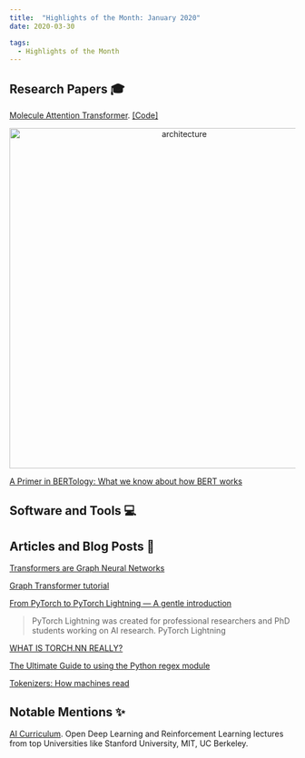 ```yaml
---
title:  "Highlights of the Month: January 2020"
date: 2020-03-30

tags:
  - Highlights of the Month
---
```


## Research Papers 🎓

[Molecule Attention Transformer](https://arxiv.org/abs/2002.08264). [[Code]](https://github.com/gmum/MAT/)
<p align='center'>
<img src="https://github.com/gmum/MAT/blob/master/assets/MAT.png" alt="architecture" width="600"/>
</p>

[A Primer in BERTology: What we know about how BERT works](https://arxiv.org/abs/2002.12327)



## Software and Tools 💻 

## Articles and Blog Posts 📃

[Transformers are Graph Neural Networks](https://graphdeeplearning.github.io/post/transformers-are-gnns/)

[Graph Transformer tutorial](https://docs.dgl.ai/en/latest/tutorials/models/4_old_wines/7_transformer.html)

[From PyTorch to PyTorch Lightning — A gentle introduction](https://towardsdatascience.com/from-pytorch-to-pytorch-lightning-a-gentle-introduction-b371b7caaf09)
> PyTorch Lightning was created for professional researchers and PhD students working on AI research. PyTorch Lightning 

[WHAT IS TORCH.NN REALLY?](https://pytorch.org/tutorials/beginner/nn_tutorial.html)

[The Ultimate Guide to using the Python regex module](https://mlwhiz.com/blog/2019/09/01/regex/?utm_campaign=the-ultimate-guide-to-using-the-python-regex-module&utm_medium=social_link&utm_source=missinglettr-twitter)

[Tokenizers: How machines read](https://blog.floydhub.com/tokenization-nlp/)

## Notable Mentions ✨

[AI Curriculum](https://github.com/Machine-Learning-Tokyo/AI_Curriculum). Open Deep Learning and Reinforcement Learning lectures from top Universities like Stanford University, MIT, UC Berkeley.



